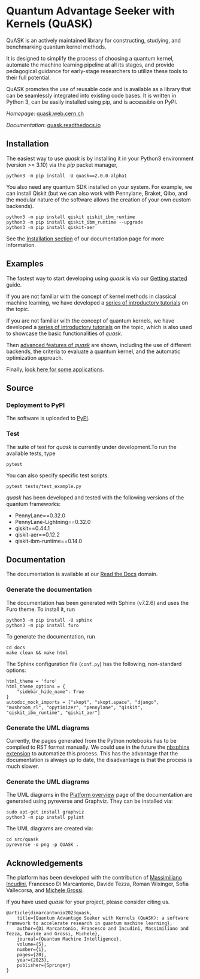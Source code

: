 # Quantum Advantage Seeker with Kernels (QuASK)

QuASK is an actively maintained library for constructing, studying, and benchmarking quantum kernel methods.

It is designed to simplify the process of choosing a quantum kernel, automate the machine learning pipeline at all its stages, and provide pedagogical guidance for early-stage researchers to utilize these tools to their full potential.

QuASK promotes the use of reusable code and is available as a library that can be seamlessly integrated into existing code bases. It is written in Python 3, can be easily installed using pip, and is accessible on PyPI.

*Homepage*: [quask.web.cern.ch](https://quask.web.cern.ch/)

*Documentation*: [quask.readthedocs.io](https://quask.readthedocs.io/en/latest/)

## Installation

The easiest way to use *quask* is by installing it in your Python3
environment (version >= 3.10) via the *pip* packet manager,

    python3 -m pip install -U quask==2.0.0-alpha1

You also need any quantum SDK installed on your system. For example, we can install Qiskit (but we can also work with Pennylane, Braket, Qibo, and the modular nature of the software allows the creation of your own custom backends).

    python3 -m pip install qiskit qiskit_ibm_runtime
    python3 -m pip install qiskit_ibm_runtime --upgrade
    python3 -m pip install qiskit-aer

See the [Installation section](https://quask.readthedocs.io/en/latest/installation.html)
of our documentation page for more information.

## Examples

The fastest way to start developing using _quask_ is via our [Getting started](https://quask.readthedocs.io/en/latest/getting_started.html) guide.

If you are not familiar with the concept of kernel methods in classical machine learning, we have developed a [series of introductory tutorials](https://quask.readthedocs.io/en/latest/tutorials_classical/index.html) on the topic.

If you are not familiar with the concept of quantum kernels, we have developed a [series of introductory tutorials](https://quask.readthedocs.io/en/latest/tutorials_quantum/index.html) on the topic, which is also used to showcase the basic functionalities of _quask_.

Then [advanced features of _quask_](https://quask.readthedocs.io/en/latest/tutorials_quask/index.html) are shown, including the use of different backends, the criteria to evaluate a quantum kernel, and the automatic optimization approach.

Finally, [look here for some applications](https://quask.readthedocs.io/en/latest/tutorials_applications/index.html).


## Source


### Deployment to PyPI

The software is uploaded to [PyPI](https://pypi.org/project/quask/).

### Test

The suite of test for _quask_ is currently under development.To run the available tests, type

    pytest


You can also specify specific test scripts.

    pytest tests/test_example.py

 _quask_ has been developed and tested with the following versions of the quantum frameworks:

* PennyLane==0.32.0
* PennyLane-Lightning==0.32.0
* qiskit==0.44.1
* qiskit-aer==0.12.2
* qiskit-ibm-runtime==0.14.0


## Documentation

The documentation is available at our [Read the Docs](https://quask.readthedocs.io/en/latest/) domain.

### Generate the documentation

The documentation has been generated with Sphinx (v7.2.6) and uses the Furo theme. To install it, run

    python3 -m pip install -U sphinx
    python3 -m pip install furo

To generate the documentation, run

    cd docs
    make clean && make html

The Sphinx configuration file (`conf.py`) has the following, non-standard options:

    html_theme = 'furo'
    html_theme_options = {
        "sidebar_hide_name": True
    }
    autodoc_mock_imports = ["skopt", "skopt.space", "django", "mushroom_rl", "opytimizer", "pennylane", "qiskit", "qiskit_ibm_runtime", "qiskit_aer"]

### Generate the UML diagrams

Currently, the pages generated from the Python notebooks has to be compiled to RST format manually. We could use in the future the [nbsphinx extension](https://docs.readthedocs.io/en/stable/guides/jupyter.html) to automatize this process. This has the advantage that the documentation is always up to date, the disadvantage is that the process is much slower.

### Generate the UML diagrams

The UML diagrams in the [Platform overview](https://quask.readthedocs.io/en/latest/platform_overview.html) page of the documentation are generated using pyreverse and Graphviz. They can be installed via:

    sudo apt-get install graphviz
    python3 -m pip install pylint

The UML diagrams are created via:

    cd src/quask
    pyreverse -o png -p QUASK .


## Acknowledgements

The platform has been developed with the contribution of [Massimiliano Incudini](https://incud.github.io), Francesco Di Marcantonio, Davide Tezza, Roman Wixinger, Sofia Vallecorsa, and [Michele Grossi](https://scholar.google.com/citations?user=cnfcO7cAAAAJ&hl=en).

If you have used _quask_ for your project, please consider citing us.

    @article{dimarcantonio2023quask,
        title={Quantum Advantage Seeker with Kernels (QuASK): a software framework to accelerate research in quantum machine learning},
        author={Di Marcantonio, Francesco and Incudini, Massimiliano and Tezza, Davide and Grossi, Michele},
        journal={Quantum Machine Intelligence},
        volume={5},
        number={1},
        pages={20},
        year={2023},
        publisher={Springer}
    }
